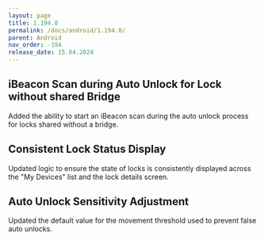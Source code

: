 ```yaml
---
layout: page
title: 1.194.0
permalink: /docs/android/1.194.0/
parent: Android
nav_order: -194
release_date: 15.04.2024
---
```


## iBeacon Scan during Auto Unlock for Lock without shared Bridge
Added the ability to start an iBeacon scan during the auto unlock process for locks shared without a bridge.

## Consistent Lock Status Display
Updated logic to ensure the state of locks is consistently displayed across the "My Devices" list and the lock details screen.

## Auto Unlock Sensitivity Adjustment
Updated the default value for the movement threshold used to prevent false auto unlocks.